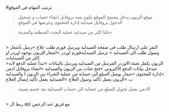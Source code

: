 
#ترتيب المهام في الموقع 
>موقع
>الزبون يدخل يتصفح الموقع يكون معه بروفايل
> انشاء حساب و تسجيل الدخول
>بروفايل صيدلية
>إدارة المحتوى وعرضها في الموقع

>دخلنا اكثر من صيدلية
>عملية البحث المنطقة والمدينة
</br>
> النقر على ارسال طلب في صفحة الصيدلية ويرسل فورم طلب علاج 
>رسل بأشعار وصول طلب الى الصيدلية
> ترسل الصيدليةفورم اوردر
>اشعار للزبون بوجود اوردر او اكثر من الصيدليات
</br>
>الزبون يكمل تعبئة الاوردر المرسل من الصيدلية ويرسل بالبيانات
>تبدأ عملية الدفع لانه عيدخل بيانات الدفع الاكتروني
>فتح شات بين الزبون والصيدلية
>انشاء بروفايل ادمن 
>إدارة المحتوى 
>شعار بوصل المبلغ الى حسابة من عملية الشراء بين الزبون ا والصيدلية ب
>الزبون يعمل تأكيد وصول العلاج
>الصيدلية يعمل تأكيد إيصال العلاج
 
>الادمن يعمل تحويل للمبلغ من حسابه الى حساب الصيدلية بعد خصم نسبته
</br>
> ربط ال api  مع فريق عبد الرحمن
